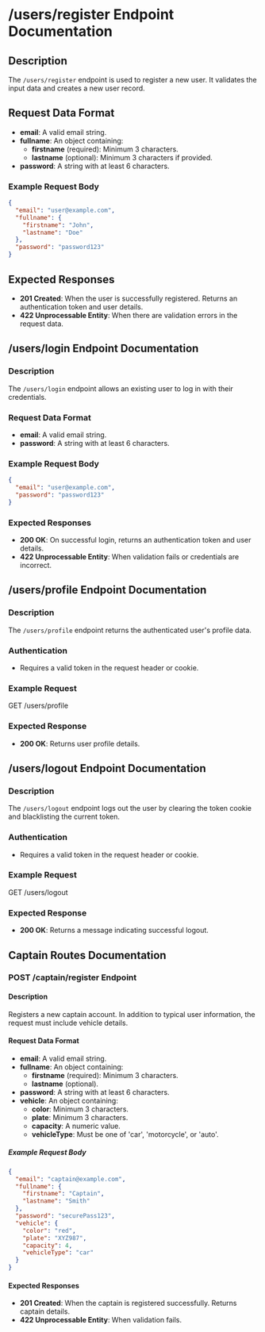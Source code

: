 # /users/register Endpoint Documentation

## Description
The `/users/register` endpoint is used to register a new user. It validates the input data and creates a new user record.

## Request Data Format
- **email**: A valid email string.
- **fullname**: An object containing:
  - **firstname** (required): Minimum 3 characters.
  - **lastname** (optional): Minimum 3 characters if provided.
- **password**: A string with at least 6 characters.

### Example Request Body
```json
{
  "email": "user@example.com",
  "fullname": {
    "firstname": "John",
    "lastname": "Doe"
  },
  "password": "password123"
}
```

## Expected Responses
- **201 Created**: When the user is successfully registered. Returns an authentication token and user details.
- **422 Unprocessable Entity**: When there are validation errors in the request data.

## /users/login Endpoint Documentation

### Description
The `/users/login` endpoint allows an existing user to log in with their credentials.

### Request Data Format
- **email**: A valid email string.
- **password**: A string with at least 6 characters.

### Example Request Body
```json
{
  "email": "user@example.com",
  "password": "password123"
}
```

### Expected Responses
- **200 OK**: On successful login, returns an authentication token and user details.
- **422 Unprocessable Entity**: When validation fails or credentials are incorrect.

## /users/profile Endpoint Documentation

### Description
The `/users/profile` endpoint returns the authenticated user's profile data.

### Authentication
- Requires a valid token in the request header or cookie.

### Example Request
GET /users/profile

### Expected Response
- **200 OK**: Returns user profile details.

## /users/logout Endpoint Documentation

### Description
The `/users/logout` endpoint logs out the user by clearing the token cookie and blacklisting the current token.

### Authentication
- Requires a valid token in the request header or cookie.

### Example Request
GET /users/logout

### Expected Response
- **200 OK**: Returns a message indicating successful logout.

## Captain Routes Documentation

### POST /captain/register Endpoint

#### Description
Registers a new captain account. In addition to typical user information, the request must include vehicle details.

#### Request Data Format
- **email**: A valid email string.
- **fullname**: An object containing:
  - **firstname** (required): Minimum 3 characters.
  - **lastname** (optional).
- **password**: A string with at least 6 characters.
- **vehicle**: An object containing:
  - **color**: Minimum 3 characters.
  - **plate**: Minimum 3 characters.
  - **capacity**: A numeric value.
  - **vehicleType**: Must be one of 'car', 'motorcycle', or 'auto'.

##### Example Request Body
```json
{
  "email": "captain@example.com",
  "fullname": {
    "firstname": "Captain",
    "lastname": "Smith"
  },
  "password": "securePass123",
  "vehicle": {
    "color": "red",
    "plate": "XYZ987",
    "capacity": 4,
    "vehicleType": "car"
  }
}
```

#### Expected Responses
- **201 Created**: When the captain is registered successfully. Returns captain details.
- **422 Unprocessable Entity**: When validation fails.
